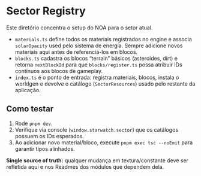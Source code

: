 # Sector Registry

Este diretório concentra o setup do NOA para o setor atual.

- `materials.ts` define todos os materiais registrados no engine e associa `solarOpacity` used
  pelo sistema de energia. Sempre adicione novos materiais aqui antes de referenciá-los em blocos.
- `blocks.ts` cadastra os blocos “terrain” básicos (asteroides, dirt) e retorna `nextBlockId` para
  que `blocks/register.ts` possa atribuir IDs contínuos aos blocos de gameplay.
- `index.ts` é o ponto de entrada: registra materiais, blocos, instala o worldgen e devolve o
  catálogo (`SectorResources`) usado pelo restante da aplicação.

## Como testar

1. Rode `pnpm dev`.
2. Verifique via console (`window.starwatch.sector`) que os catálogos possuem os IDs esperados.
3. Ao adicionar novo material/bloco, execute `pnpm exec tsc --noEmit` para garantir tipos alinhados.

**Single source of truth:** qualquer mudança em textura/constante deve ser refletida aqui e nos
Readmes dos módulos que dependem dela.
